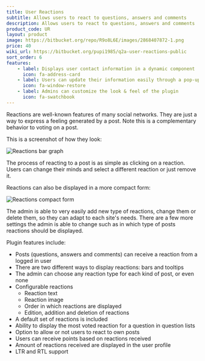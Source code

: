 ```yaml
---
title: User Reactions
subtitle: Allows users to react to questions, answers and comments
description: Allows users to react to questions, answers and comments
product_code: UR
layout: product
image: https://bitbucket.org/repo/R9o8L6E/images/2868407872-1.png
price: 40
wiki_url: https://bitbucket.org/pupi1985/q2a-user-reactions-public
sort_order: 6
features:
    - label: Displays user contact information in a dynamic component
      icon: fa-address-card
    - label: Users can update their information easily through a pop-up
      icon: fa-window-restore
    - label: Admins can customize the look & feel of the plugin
      icon: fa-swatchbook
---
```


Reactions are well-known features of many social networks. They are just a way to express a feeling generated by a post. Note this is a complementary behavior to voting on a post.

This is a screenshot of how they look:

![Reactions bar graph](https://bitbucket.org/repo/R9o8L6E/images/1341012025-3.png)

The process of reacting to a post is as simple as clicking on a reaction. Users can change their minds and select a different reaction or just remove it.

Reactions can also be displayed in a more compact form:

![Reactions compact form](https://bitbucket.org/repo/R9o8L6E/images/2541480533-4.png)

The admin is able to very easily add new type of reactions, change them or delete them, so they can adapt to each site's needs. There are a few more settings the admin is able to change such as in which type of posts reactions should be displayed.

Plugin features include:

 * Posts (questions, answers and comments) can receive a reaction from a logged in user
 * There are two different ways to display reactions: bars and tooltips
 * The admin can choose any reaction type for each kind of post, or even none
 * Configurable reactions
    * Reaction text
    * Reaction image
    * Order in which reactions are displayed
    * Edition, addition and deletion of reactions
 * A default set of reactions is included
 * Ability to display the most voted reaction for a question in question lists
 * Option to allow or not users to react to own posts
 * Users can receive points based on reactions received
 * Amount of reactions received are displayed in the user profile
 * LTR and RTL support
